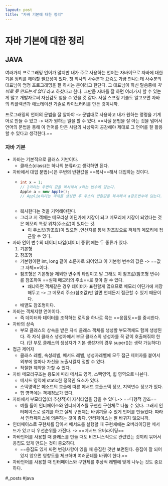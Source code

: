 ```yaml
---
layout: post
title: "자바 기본에 대한 정리"
---
```


# 자바 기본에 대한 정리

## JAVA

여러가지 프로그래밍 언어가 많지만 내가 주로 사용하는 언어는 자바이므로 자바에 대한 기본 정리를 해야할 필요성이 있다.
첫 회사의 사수분과 요즘도 가끔 만나는데 사수분의 대표님이 엄청 프로그래밍을 잘 하시는 분이라고 한단다.
그 대표님이 하신 말씀중에 *자바로 못 만드는게 없다* 라고 하셨다고 한다. 그만큼 자바를 잘 하면 여러가지 할 수 있는게 많고 개발자로써 자신감도 
얻을 수 있을 것 같다. 사실 스프링 기술도 알고보면 자바의 리플렉션과 애노테이션 기술로 라이브러리를 만든 것이니까. 

프로그래밍의 언어의 문법을 잘 알아야 -> 문법대로 사용하고 내가 원하는 명령을 기계어로 만들 수 있고 -> 내가 원하는 일을 할 수 있다.
==사실 문법을 잘 아는 것을 넘어서 언어의 문법을 통해 이 언어를 만든 사람의 사상까지 공감해야 제대로 그 언어를 잘 활용할 수 있다고 생각한다.==


### 자바 기본

- 자바는 기본적으로 클래스 기반이다. 
  - 클래스(class)는 하나의 분류라고 생각하면 된다. 
- 자바에서 대입 문법(=)은 우변의 반환값을 ==복사==해서 대입하는 것이다. 
  - ~~~java
    int x = 1;
    // 1이라는 우변의 값을 복사해서 x라는 변수에 담는다.
    Apple a = new Apple();
    // Applie이라는 객체를 생성한 후 주소의 반환값을 복사해서 a참조변수에 담는다.
     
    ~~~
  - 복사한다는 것을 기억해야한다. 
  - 그리고 저 객체는 메모리상 어딘가에 저장이 되고 메모리에 저장이 되었다는 것은 메모리 특정 위치(주소값)이 있다는 것.
    - 이  주소값(참조값)이 있으면 .연산자를 통해 참조값으로 객체의 메모리에 접근할 수 있다.
- 자바 언어 변수의 데이터 타입(데이터 종류)에는 두 종류가 있다.
  1. 기본형
  2. 참조형
  - 기본형이란 int, long 같이 소문자로 되어있고 이 기본형 변수의 값은 ->  ==값 그 자체==이다.
  - 참조형은 기본형을 제외한 변수의 타입이고 말 그래도 이 참조값(참조형 변수)를 참조하여 ==실제 메모리의 주소==로 찾아 갈 수 있다.
    - 왜냐하면 객체같은 경우 데이터가 표현할게 많으므로 메모리 어딘가에 저장해두고 -> 그 메모리 주소(참조값)만 알면 언제든지 접근할 수 있기 때문이다.
  - 배열도 참조형이다.
- 자바는 객체지향 언어이다.
  - 즉 데이터와 데이터를 조작하는 로직을 하나로 묶는 ==응집도==를 중시한다.
- 자바의 상속
  - 부모 클래스의 상속을 받은 자식 클래스 객체를 생성할  부모객체도 함께 생성된다. 즉 자식 클래스 생성자에서 부모 클래스의 생성자를 꼭 같이 호출해줘야 한다. (단 부모 클래스의 생성자가 기본 생성자의 경우 super()는 생략 가능하다)
- 접근 제어자
  - 클래스 레벨, 속성레벨, 메서드 레벨, 생성자레벨에 모두 접근 제어자를 붙여서 외부에 얼마나 자신을 노출시킬지 정할 수 있다.
  - 적절한 제약을 가할 수 있다.
- 자바 메모리구조는 용도에 따라 메서드 영역, 스택영역, 힙 영역으로 나뉜다.
  - 메서드 영역에 static한 정적인 요소가 있다.
  - 스택영역은 메소드의 호출에 따른 메서드 호출스택 정보, 지역변수 정보가 있다.
  - 힙 영역에는 객체정보가 있다.
- 자바에서 부모타입(더 추상적)이 자식타입을 담을 수 있다.-> ==다형적 참조==
  - 예를 들어 인터페이스와 인터페이스를 구현한 구현체로 나눌 수 있다. 그래서 인터페이스로 설계를 하고 실제 구현체는 바꿔끼울 수 있게 언어를 만들었다. 따라서 인터페이스에 의존하는 것이 좋다. 인터페이스는 잘 바뀌지 않으니까.
- 인터페이스로 구현체를 담아서 메서드를 실행할 때 구현체에는 오버라이딩한 메서드가 있고 더 우선순위를 가진다.  -> ==메서드 오버라이딩==
- 자바언어를 사용할 때 클래스를 만들 때도 비즈니스적으로 관련있는 것끼리 묶어서 응집도 있게 만드는 것이 중요하다. 
  - ==응집도 있게 짜면 변경사항이 있을 때 응집한 것만 보면된다. 응집이 잘 되어 있지 않으면 영향도를 체크하며 여러군데를 바꿔야 한다.==
- 자바언어를 사용할 때 인터페이스와 구현체를 추상적 레벨에 맞게 나누는 것도 중요하다.
  




#_posts
#java
